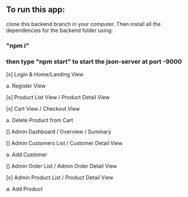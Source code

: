 ## To run this app:

clone this backend branch in your computer. Then install all the dependencies for the backend folder using:

### "npm i"

### then type "npm start" to start the json-server at port -9000

[x] Login & Home/Landing View

a. Register View

[x] Product List View / Product Detail View

[x] Cart View / Checkout View

a. Delete Product from Cart

[] Admin Dashboard / Overview / Summary

[] Admin Customers List / Customer Detail View

a. Add Customer

[] Admin Order List / Admin Order Detail View

[x] Admin Product List / Product Detail View

a. Add Product
